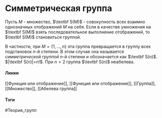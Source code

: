 # Симметрическая группа
Пусть $M$ - множество, $\textbf S(M)$ - совокупность всех взаимно однозначных отображений $M$ на себя. Если в качестве умножения на $\textbf S(M)$ взять последовательное выполнение отображений, то $\textbf S(M)$ становиться группой.

В частности, при $M=\{1,\dots,n\}$ эта группа превращается в группу всех подстановок $n$-й степени. В этом случае она называется *симметрической группой* $n$-й степени и обозначается как $\textbf S(n)$. $|\textbf S(n)|=n!$. При $n>2$ группа $\textbf S(n)$ неабелева.

#### Линки 
[[Функция или отображение]],
[[Функция или отображение]],
[[Группа]],
[[Множество]],
[[Абелева группа]]
#### Тэги 
 #Теория_групп 